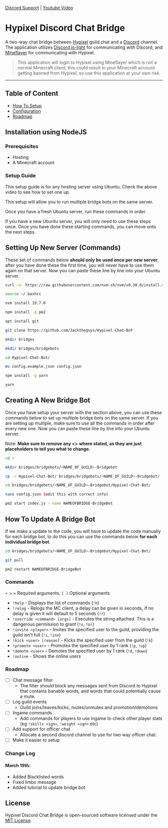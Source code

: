 [Discord Support](discord.gg/skykings) | [Youtube Video](https://www.youtube.com/watch?v=HJZCP0aqwOQ)

# Hypixel Discord Chat Bridge

A two-way chat bridge between [Hypixel](https://hypixel.net/) guild chat and a [Discord](https://discord.com/) channel. The application utilizes [Discord.js-light](https://github.com/timotejroiko/discord.js-light) for communicating with Discord, and [Mineflayer](https://github.com/PrismarineJS/mineflayer) for communicating with Hypixel.

> This application will login to Hypixel using Mineflayer which is not a normal Minecraft client, this could result in your Minecraft account getting banned from Hypixel, so use this application at your own risk.

<hr>

## Table of Content

- [How To Setup](#installation-using-nodejs)
- [Configuration](#configuration)
- [Roadmap](#roadmap)

## Installation using NodeJS

### Prerequisites

- Hosting
- A Minecraft account

### Setup Guide
This setup guide is for any hosting server using Ubuntu. Check the above video to see how to set one up.

This setup will allow you to run multiple bridge bots on the same server.

Once you have a fresh Ubuntu server, run these commands in order.

If you have a new Ubuntu server, you will only need to use these steps once. Once you have done these starting commands, you can move onto the next steps.


## Setting Up New Server (Commands)
These set of commands below **should only be used once per new server**, after you have done these the first time, you will never have to use them again on that server. Now you can paste these line by line into your Ubuntu server.

```sh
curl -o- https://raw.githubusercontent.com/nvm-sh/nvm/v0.38.0/install.sh | bash

source ~/.bashrc

nvm install 19.7.0

npm install -g pm2

apt install git

git clone https://github.com/Jacktheguys/Hypixel-Chat-Bot

mkdir bridges

mkdir bridges/bridgebots

cd Hypixel-Chat-Bot/

mv config.example.json config.json

npm install -g yarn

yarn
```

## Creating A New Bridge Bot
Once you have setup your server with the section above, you can use these commands below to set up multiple bridge bots on the same server. If you are setting up multiple, make sure to use all the commands in order after every new one. Now you can paste these line by line into your Ubuntu server.

Note: **Make sure to remove any <> where stated, as they are just placeholders to tell you what to change.**

```sh
cd ~

mkdir bridges/bridgebots/<NAME_OF_GUILD>-Bridgebot

cp -r Hypixel-Chat-Bot/ bridges/bridgebots/<NAME_OF_GUILD>-Bridgebot/

cd bridges/bridgebots/<NAME_OF_GUILD>-Bridgebot/Hypixel-Chat-Bot/

nano config.json (edit this with correct info)

pm2 start index.js --name NAMEOFBRIDGE-BridgeBot
```

## How To Update A Bridge Bot
If we make a update to the code, you will have to update the code manually for each bridge bot, to do this you can use the commands below **for each individual bridge bot**.

```sh
cd bridges/bridgebots/<NAME_OF_GUILD>-Bridgebot/Hypixel-Chat-Bot/

git pull

pm2 restart NAMEOFBRIDGE-BridgeBot
```

### Commands

`< >` = Required arguments, `[ ]` Optional arguments

- `!help` - Displays the list of commands (`!h`)
- `!relog` - Relogs the MC client, a delay can be given in seconds, if no delay is given it will default to 5 seconds (`!r`)
- `!override <command> [args]` - Executes the string attached. This is a dangerous permission to grant (`!o`, `!or`)
- `!invite <player>` - Invites the specified user to the guild, providing the guild isn't full (`!i`, `!inv`)
- `!kick <user> [reason]` - Kicks the specified user from the guild (`!k`)
- `!promote <user>` - Promotes the specified user by 1 rank (`!p`, `!up`)
- `!demote <user>` - Demotes the specified user by 1 rank (`!d`, `!down`)
- `!online` - Shows the online users

### Roadmap

- [ ] Chat message filter
  - The filter should block any messages sent from Discord to Hypixel that contains banable words, and words that could potentially cause a mute.
- [ ] Log guild events
  - Guild joins/leaves/kicks, mutes/unmutes and promotion/demotions
- [ ] Ingame commands
  - Add commands for players to use ingame to check other player stats (eg `!skills <ign>`, `!weight <ign>` etc)
- [ ] Add support for officer chat
  - Allocate a second discord channel to use for two way officer chat.
- [ ] Make it easier to setup

### Change Log
#### March 19th:
   - Added Blacklisted words
   - Fixed limbo message
   - Added tutorial to update bridge bot

## License

Hypixel Discord Chat Bridge is open-sourced software licensed under the [MIT License](https://opensource.org/licenses/MIT).
